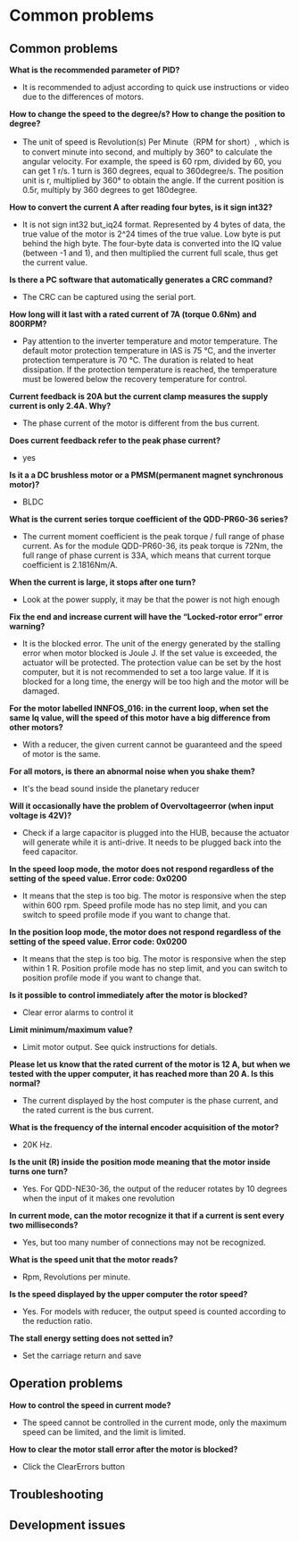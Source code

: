 Common problems
========

## Common problems

**What is the recommended parameter of PID?**

*   It is recommended to adjust according to quick use instructions or video due to the differences of motors.</br>

**How to change the speed to the degree/s? How to change the position to degree?**

*   The unit of speed is Revolution(s) Per Minute（RPM for short）, which is to convert minute into second, and multiply by 360° to calculate the angular velocity. For example, the speed is 60 rpm, divided by 60, you can get 1 r/s. 1 turn is 360 degrees, equal to 360degree/s. The position unit is r, multiplied by 360° to obtain the angle. If the current position is 0.5r, multiply by 360 degrees to get 180degree.</br>

**How to convert the current A after reading four bytes, is it sign int32?**

*   It is not sign int32 but_iq24 format. Represented by 4 bytes of data, the true value of the motor is 2^24 times of the true value. Low byte is put behind the high byte. The four-byte data is converted into the IQ value (between -1 and 1), and then multiplied the current full scale, thus get the current value.

**Is there a PC software that automatically generates a CRC command?**

*   The CRC can be captured using the serial port.</br>

**How long will it last with a rated current of 7A (torque 0.6Nm) and 800RPM?**

*   Pay attention to the inverter temperature and motor temperature. The default motor protection temperature in IAS is 75 ℃, and the inverter protection temperature is 70 ℃. The duration is related to heat dissipation. If the protection temperature is reached, the temperature must be lowered below the recovery temperature for control.

**Current feedback is 20A but the current clamp measures the supply current is only 2.4A. Why?**

*   The phase current of the motor is different from the bus current.

**Does current feedback refer to the peak phase current?**

*   yes</br>

**Is it a a DC brushless motor or a PMSM(permanent magnet synchronous motor)?**

*   BLDC</br>

**What is the current series torque coefficient of the QDD-PR60-36 series?**

*   The current moment coefficient is the peak torque / full range of phase current. As for the module QDD-PR60-36, its peak torque is 72Nm, the full range of phase current is 33A, which means that current torque coefficient is 2.1816Nm/A.</br>

**When the current is large, it stops after one turn?**

*   Look at the power supply, it may be that the power is not high enough</br>

**Fix the end and increase current will have the “Locked-rotor error” error warning?**

*   It is the blocked error. The unit of the energy generated by the stalling error when motor blocked is Joule J. If the set value is exceeded, the actuator will be protected. The protection value can be set by the host computer, but it is not recommended to set a too large value. If it is blocked for a long time, the energy will be too high and the motor will be damaged.

**For the motor labelled INNFOS_016: in the current loop, when set the same Iq value, will the speed of this motor have a big difference from other motors?**

*    With a reducer, the given current cannot be guaranteed and the speed of motor is the same.

**For all motors, is there an abnormal noise when you shake them?**

*    It's the bead sound inside the planetary reducer

**Will it occasionally have the problem of Overvoltageerror (when input voltage is 42V)?**

*   Check if a large capacitor is plugged into the HUB, because the actuator will generate while it is anti-drive. It needs to be plugged back into the feed capacitor.</br>

**In the speed loop mode, the motor does not respond regardless of the setting of the speed value. Error code: 0x0200**

*   It means that the step is too big. The motor is responsive when the step within 600 rpm. Speed profile mode has no step limit, and you can switch to speed profile mode if you want to change that.

**In the position loop mode, the motor does not respond regardless of the setting of the speed value. Error code: 0x0200**

*   It means that the step is too big. The motor is responsive when the step within 1 R. Position profile mode has no step limit, and you can switch to position profile mode if you want to change that.

**Is it possible to control immediately after the motor is blocked?**

*   Clear error alarms to control it</br>

**Limit minimum/maximum value?**

*   Limit motor output. See quick instructions for detials.</br>

**Please let us know that the rated current of the motor is 12 A, but when we tested with the upper computer, it has reached more than 20 A. Is this normal?**

*   The current displayed by the host computer is the phase current, and the rated current is the bus current.</br>

**What is the frequency of the internal encoder acquisition of the motor?**

*   20K Hz.

**Is the unit (R) inside the position mode meaning that the motor inside turns one turn?**

*   Yes. For QDD-NE30-36, the output of the reducer rotates by 10 degrees when the input of it makes one revolution</br>

**In current mode, can the motor recognize it that if a current is sent every two milliseconds?**

*    Yes, but too many number of connections may not be recognized.

**What is the speed unit that the motor reads?**

*    Rpm, Revolutions per minute.

**Is the speed displayed by the upper computer the rotor speed?**

*    Yes. For models with reducer, the output speed is counted according to the reduction ratio.

**The stall energy setting does not setted in?**

*   Set the carriage return and save</br>

## Operation problems

**How to control the speed in current mode?**

*   The speed cannot be controlled in the current mode, only the maximum speed can be limited, and the limit is limited.

**How to clear the motor stall error after the motor is blocked?**

*   Click the ClearErrors button

## Troubleshooting

## Development issues
